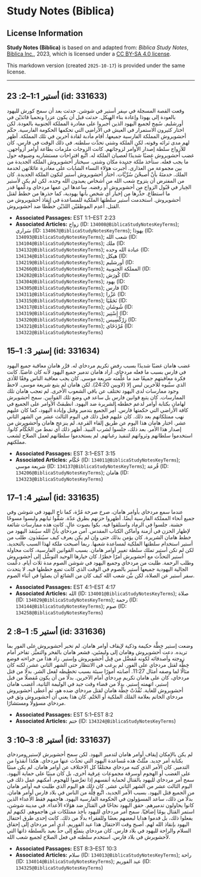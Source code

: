 # Study Notes (Biblica)

## License Information

**Study Notes (Biblica)** is based on and adapted from: _Biblica Study Notes_, [Biblica Inc.](https://www.biblica.com/), 2023, which is licensed under a [CC BY-SA 4.0 license](https://creativecommons.org/licenses/by-sa/4.0/legalcode.en).

This markdown version (created `2025-10-17`) is provided under the same license.



--------------------------------

## أستير 1:1–2: 23 (id: 331633)

وقعت القصة المسجلة في سِفر أستير في شوشن. حدثت بعد أن سمح كورش لليهود بالعودة إلى يهوذا وإعادة بناء الهيكل. حدثت قبل أن يكون عزرا ونحميا قائدَيْن في أورشليم. سُمِح لجميع اليهود الذين أُجبروا على مغادرة المملكة الجنوبية بالعودة. لكن اختار كثيرون الاستمرار في العيش في الأراضي التي تحكمها الحكومة الفارسية. حكَم أحشويروش المملكة الفارسية جميعها. أقام مأدبة لقادة آخرين في تلك المملكة. أظهر لهم مدى ثرائه وقوته، لكن الملكة وشتي تحدَّت سلطته. في ذلك الوقت في فارس، كان للأزواج سلطة إصدار الأوامر لزوجاتهم. كانت الزوجات ملزمات بطاعة أوامر أزواجهن. غضب أحشويروش غضبًا شديدًا لعصيان الملكة له. اتَّبع اقتراحات مستشاريه وضيوفه حول ما يجب فعله. ستأخذ ملكة جديدة مكان وشتي. سيختار أحشويروش الملكة الجديدة من بين مجموعة من العذارى. أُجبرت هؤلاء النساء الشابات على مغادرة عائلاتهن لخدمة الملك. خدمنَهُ بأنْ أصبحْنَ سُرِّيَّات. اختار أحشويروش أستير لتكون الملكة الجديدة. كان من المفترض أن يتزوج شعب الله من أشخاص يعبدون الله وحده. لكن لم يكن لأستير الخِيار في قَبُول الزواج من أحشويروش أو رفضه. ساعدها ابن عمها مردخاي ودعَّمها قدر ما استطاع. حذَّرها من إخبار أي شخص بأنها يهودية، كما حذرها من خطط لقتل أحشويروش. استخدمت أستير سلطتها الملكية للمساعدة في إنقاذ أحشويروش من القتل. أُعدِم الموظفَيْن اللذَيْن خطَّطا ضد أحشويروش.

* **Associated Passages:** EST 1:1–EST 2:23
* **Associated Articles:** زواج (ID: `134008@BiblicaStudyNotesKeyTerms`); سَراري (ID: `134067@BiblicaStudyNotesKeyTerms`); يهوذا (ID: `134093@BiblicaStudyNotesKeyTerms`); شعب الله (ID: `134104@BiblicaStudyNotesKeyTerms`); ملك (ID: `134132@BiblicaStudyNotesKeyTerms`); عبادة الله وحده (ID: `134134@BiblicaStudyNotesKeyTerms`); هيكل (ID: `134219@BiblicaStudyNotesKeyTerms`); أورشليم (ID: `134266@BiblicaStudyNotesKeyTerms`); المملكة الجنوبية (ID: `134282@BiblicaStudyNotesKeyTerms`); كُورَش (ID: `134304@BiblicaStudyNotesKeyTerms`); يهود (ID: `134305@BiblicaStudyNotesKeyTerms`); فارس (ID: `134311@BiblicaStudyNotesKeyTerms`); عَزْرا (ID: `134315@BiblicaStudyNotesKeyTerms`); نَحَمْيَا (ID: `134317@BiblicaStudyNotesKeyTerms`); شُوشَان (ID: `134319@BiblicaStudyNotesKeyTerms`); إِسْتِير (ID: `134320@BiblicaStudyNotesKeyTerms`); زِرْكْسِيس (ID: `134321@BiblicaStudyNotesKeyTerms`); مُرْدَخَاي (ID: `134322@BiblicaStudyNotesKeyTerms`)

## إستير 3: 1–15 (id: 331634)

غضب هامان غضبًا شديدًا بسبب رفض تكريم مردخاي له. قرَّر هامان معاقبة جميع اليهود في فارس بسبب ما فعله مردخاي. أراد هامان تدمير جميع اليهود لأنه كان غاضبًا. كانت فكرة معاقبتهم جميعًا ضد ما علَّمته شريعة موسى. كان يجب معاقبة الناس وفقًا للأذى الذي سبَّبوه للآخرين ليس إلا (لاويين 24:20\). لكن هامان لم يتبع شريعة موسى. لاحظ وجود ممارسات لدى اليهود تختلف عن باقي الشعوب الأخرى. لم تعجب هامان تلك الممارسات. كان يتبع قوانين فارس بل ساعد في وضع تلك القوانين. سمح أحشويرش لهامان بكتابة أوامر لدعم خططه الشريرة ضد اليهود. انطبقتْ الأوامر على الجميع في كافة الأراضي التي حكمتها فارس. أُمِر الجميع بتدمير وقتل وإبادة اليهود، كما كان عليهم نهب ممتلكاتهم بعد ذلك. كان عليهم فعل ذلك في اليوم الثالث عشر من الشهر الثاني عشر. اختار هامان هذا اليوم عن طريق إلقاء القرعة. لم ينزعج هامان وأحشويرش من إصدار هذا الأمر. بعد ذلك، جلسوا لشرب النبيذ. أظهر ذلك أي نمط من الحُكَّام كانوا. استخدموا سلطانهم وثرواتهم لتنفيذ رغباتهم. لم يستخدموا سلطانهم لعمل الصلاح لشعب مملكتهم.

* **Associated Passages:** EST 3:1–EST 3:15
* **Associated Articles:** حُكّام  (ID: `134011@BiblicaStudyNotesKeyTerms`); شريعة موسي (ID: `134137@BiblicaStudyNotesKeyTerms`); قُرعة (ID: `134206@BiblicaStudyNotesKeyTerms`); هامان (ID: `134323@BiblicaStudyNotesKeyTerms`)

## أستير 4: 1–17 (id: 331635)

عندما سمع مردخاي بأوامر هامان، صرخ صرخة مُرَّة، كما ناح اليهود في شوشن وفي جميع أنحاء المملكة الفارسية أيضًا. أظهروا حزنهم بطرق عدّة. شقُّوا ثيابهم ولبسوا مسوحًا خشنة. جلسوا في الرماد واستلقوا فيه. بكوا بصوت عالٍ. كانت هذه ممارسات شائعة لإظهار الحزن في أزمنة وأماكن الكتاب المقدس. آمن مردخاي بأنَّ الله سيُنقذ اليهود من خطط هامان الشريرة. كان يؤمن بذلك حتى وإن لم يكن يعرف كيف سيُنقَذون. طلب من أستير استخدام سلطتها الملكية لمساعدة شعبها. ربما أصبحت ملكة لهذا السبب بالتحديد. لكن لم تكن أستير تملك سلطة تغيير أوامر هامان. بسبب القوانين الفارسية، كانت محاولة أستير التحدُّث مع أحشويرش أمرًا خطرًا. كان خيارها الوحيد التوسُّل إلى أحشويروش وطلب الرحمة. طلبت من مردخاي وجميع اليهود في شوشن الصوم مدة ثلاث أيام. دعَّمت الجالية اليهودية جميعها أستير بالصوم في الوقت الذي كانت تضع خططها فيه. لا يتحدث سفر أستير عن الصلاة، لكن بيَّن شعب الله كيف كان من الشائع أن يصلوا في أثناء الصوم.

* **Associated Passages:** EST 4:1–EST 4:17
* **Associated Articles:** الله (ID: `134001@BiblicaStudyNotesKeyTerms`); صلاة (ID: `134029@BiblicaStudyNotesKeyTerms`); رحمة (ID: `134144@BiblicaStudyNotesKeyTerms`); صوم (ID: `134258@BiblicaStudyNotesKeyTerms`)

## أستير 5: 1–8: 2 (id: 331636)

وضعت إستير خِطَّة حكيمة وذكية لإيقاف أوامر هامان. لم تخبر أحشويروش على الفور بما تريده. دعت أحشويروش وهامان إلى وليمتَين، فشعر هامان بالفخر والتميُّز. تفاخر أمام زوجته وأصدقائه لكونه مُفضَّل من قِبل أحشويروش وإستير. زاد هذا من جراءته فوضع خِطَّة لقتل مردخاي على الفور. لم يرغب في الانتظار حتى الشهر الثاني عشر، لكنه كان مثالًا لما وصفه أمثال 11:27\. أصابته أمورًا سيئة بسبب تخطيطه لفعل الشر. بدلًا من قتل مردخاي، كان على هامان تكريم مردخاي أمام الآخرين. بدلًا من أن يكون مُفضلًا من قبل إستير، اتهمته إستير. بدلًا من قضاء وقت جيد في الوليمة الثانية، أغضب هامان أحشويروش للغاية. نُفِّذَتْ خِطَّة هامان لقتل مردخاي ضده هو، ثم أعطى أحشويروش مردخاي الخاتم بعلامة المَلك الملكية أو الخَتْم. كان هذا يعني أن أحشويروش وثق في مردخاي مسؤولًا ومستشارًا.

* **Associated Passages:** EST 5:1–EST 8:2
* **Associated Articles:** ختم (ID: `134324@BiblicaStudyNotesKeyTerms`)

## أستير 8: 3–10: 3 (id: 331637)

لم يكن بالإمكان إيقاف أوامر هامان لتدمير اليهود. لكن سمح أحشويرش لإستير ومردخاي بكتابة أمر جديد. مثَّلتْ هذه مُساعدة اليهود التي تحدَّث عنها مردخاي. هكذا أُنقذوا من التدمير. كان الأمر الذي كتبه مردخاي مختلفًا كل الاختلاف عن أوامر هامان. لم يكن مبنيًا على الغضب أو الهجوم أوسرقة مجموعات عِرقية أخرى، بل كان مبنيًا على حماية اليهود. سمح أمر مردخاي لليهود بالقتال لحماية أنفسهم إذا تعرَّضوا للهجوم. أمكنهم عمل ذلك في اليوم الثالث عشر من الشهر الثاني عشر. كان ذلك هو اليوم الذي طلبت فيه أوامر هامان من الجميع قتل اليهود. بسبب الأمر الجديد، اتَّبع قِلَّة من الناس في بلاد فارس أوامر هامان. بدلًا من ذلك، ساعد المسؤولون في الحكومة الفارسية اليهود. هاجمهم فقط الأعداء الذين كانوا يحاولون تدميرهم. حقق اليهود نجاحًا في القتال ضد هؤلاء الأعداء. في مدينة شوشن، استمر القتال يومًا إضافيًا. سمح أمر مردخاي لليهود بأخذ ممتلكات مَن هاجموهم. لكنهم لم يفعلوا ذلك، بل قدموا هدايا لبعضهم بعضًا وللفقراء بدلًا من ذلك. كانت إحدى طرق احتفال اليهود بإنقاذ الله لهم. أصبح وقت الاحتفال هذا عيد الفوريم. أدى أمر مردخاي إلى إحقاق السلام والراحة لليهود في بلاد فارس. كان مردخاي يتمتَّع إلى حدٍّ بعيد بالسلطة ذاتها التي لأحشويرش في بلاد فارس. استخدم سلطته في فعل الصلاح لجميع شعب الله.

* **Associated Passages:** EST 8:3–EST 10:3
* **Associated Articles:** سلام (ID: `134013@BiblicaStudyNotesKeyTerms`); راحة (ID: `134014@BiblicaStudyNotesKeyTerms`); عيد الفوريم (ID: `134325@BiblicaStudyNotesKeyTerms`)

